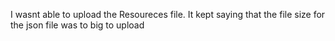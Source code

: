 I wasnt able to upload the Resoureces file. It kept saying that the file size for the json file was to big to upload
